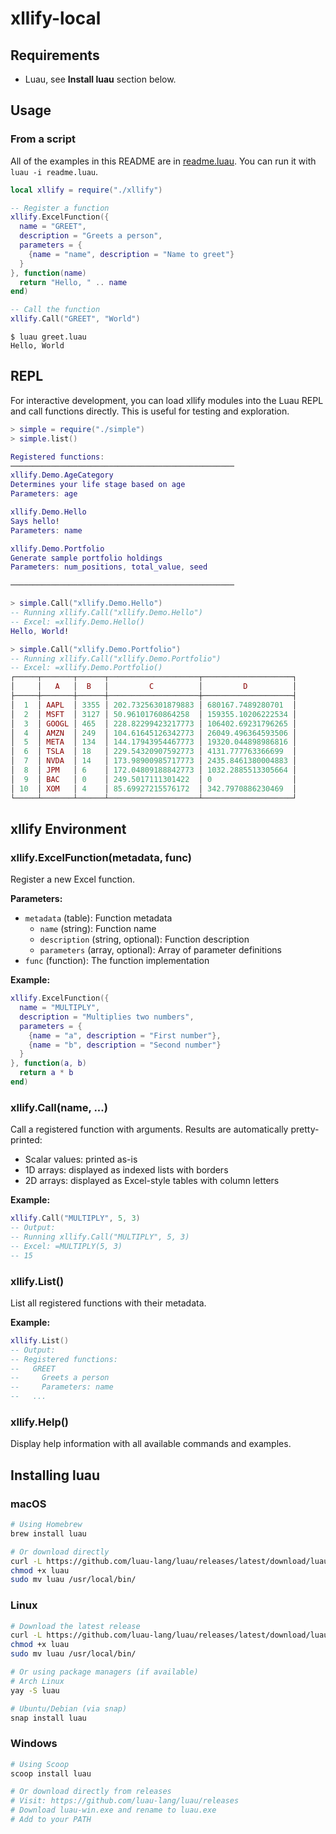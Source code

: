 # xllify-local

## Requirements

- Luau, see **Install luau** section below.

## Usage

### From a script

All of the examples in this README are in [readme.luau](./readme.luau). You can run it with `luau -i readme.luau`.

```lua
local xllify = require("./xllify")

-- Register a function
xllify.ExcelFunction({
  name = "GREET",
  description = "Greets a person",
  parameters = {
    {name = "name", description = "Name to greet"}
  }
}, function(name)
  return "Hello, " .. name
end)

-- Call the function
xllify.Call("GREET", "World")
```

```
$ luau greet.luau
Hello, World
```

## REPL

For interactive development, you can load xllify modules into the Luau REPL and call functions directly. This is useful for testing and exploration.

```lua
> simple = require("./simple")
> simple.list()

Registered functions:
──────────────────────────────────────────────────
xllify.Demo.AgeCategory
Determines your life stage based on age
Parameters: age

xllify.Demo.Hello
Says hello!
Parameters: name

xllify.Demo.Portfolio
Generate sample portfolio holdings
Parameters: num_positions, total_value, seed

──────────────────────────────────────────────────

> simple.Call("xllify.Demo.Hello")
-- Running xllify.Call("xllify.Demo.Hello")
-- Excel: =xllify.Demo.Hello()
Hello, World!

> simple.Call("xllify.Demo.Portfolio")
-- Running xllify.Call("xllify.Demo.Portfolio")
-- Excel: =xllify.Demo.Portfolio()
┌─────┬───────┬──────┬────────────────────┬────────────────────┐
│     │   A   │  B   │         C          │         D          │
├─────┼───────┼──────┼────────────────────┼────────────────────┤
│  1  │ AAPL  │ 3355 │ 202.73256301879883 │ 680167.7489280701  │
│  2  │ MSFT  │ 3127 │ 50.96101760864258  │ 159355.10206222534 │
│  3  │ GOOGL │ 465  │ 228.82299423217773 │ 106402.69231796265 │
│  4  │ AMZN  │ 249  │ 104.61645126342773 │ 26049.496364593506 │
│  5  │ META  │ 134  │ 144.17943954467773 │ 19320.044898986816 │
│  6  │ TSLA  │ 18   │ 229.54320907592773 │ 4131.777763366699  │
│  7  │ NVDA  │ 14   │ 173.98900985717773 │ 2435.8461380004883 │
│  8  │ JPM   │ 6    │ 172.04809188842773 │ 1032.2885513305664 │
│  9  │ BAC   │ 0    │ 249.5017111301422  │ 0                  │
│ 10  │ XOM   │ 4    │ 85.69927215576172  │ 342.7970886230469  │
└─────┴───────┴──────┴────────────────────┴────────────────────┘
```

## xllify Environment

### xllify.ExcelFunction(metadata, func)

Register a new Excel function.

**Parameters:**

- `metadata` (table): Function metadata
  - `name` (string): Function name
  - `description` (string, optional): Function description
  - `parameters` (array, optional): Array of parameter definitions
- `func` (function): The function implementation

**Example:**

```lua
xllify.ExcelFunction({
  name = "MULTIPLY",
  description = "Multiplies two numbers",
  parameters = {
    {name = "a", description = "First number"},
    {name = "b", description = "Second number"}
  }
}, function(a, b)
  return a * b
end)
```

### xllify.Call(name, ...)

Call a registered function with arguments. Results are automatically pretty-printed:

- Scalar values: printed as-is
- 1D arrays: displayed as indexed lists with borders
- 2D arrays: displayed as Excel-style tables with column letters

**Example:**

```lua
xllify.Call("MULTIPLY", 5, 3)
-- Output:
-- Running xllify.Call("MULTIPLY", 5, 3)
-- Excel: =MULTIPLY(5, 3)
-- 15
```

### xllify.List()

List all registered functions with their metadata.

**Example:**

```lua
xllify.List()
-- Output:
-- Registered functions:
--   GREET
--     Greets a person
--     Parameters: name
--   ...
```

### xllify.Help()

Display help information with all available commands and examples.

## Installing luau

### macOS

```bash
# Using Homebrew
brew install luau

# Or download directly
curl -L https://github.com/luau-lang/luau/releases/latest/download/luau-macos -o luau
chmod +x luau
sudo mv luau /usr/local/bin/
```

### Linux

```bash
# Download the latest release
curl -L https://github.com/luau-lang/luau/releases/latest/download/luau-linux -o luau
chmod +x luau
sudo mv luau /usr/local/bin/

# Or using package managers (if available)
# Arch Linux
yay -S luau

# Ubuntu/Debian (via snap)
snap install luau
```

### Windows

```powershell
# Using Scoop
scoop install luau

# Or download directly from releases
# Visit: https://github.com/luau-lang/luau/releases
# Download luau-win.exe and rename to luau.exe
# Add to your PATH
```
